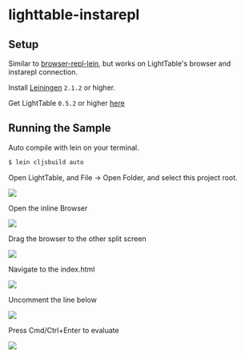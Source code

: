 # lighttable-instarepl

## Setup

Similar to [browser-repl-lein](https://github.com/danielribeiro/hello-clojurescript/tree/master/browser-repl-lein), but works on LightTable's browser and instarepl connection.


Install [Leiningen](https://github.com/technomancy/leiningen/blob/master/README.md) `2.1.2` or higher.

Get LightTable `0.5.2` or higher [here](http://www.lighttable.com/)


## Running the Sample

Auto compile with lein on your terminal.

```bash
$ lein cljsbuild auto
```

Open LightTable, and File -> Open Folder, and select this project root.

![](https://raw.github.com/danielribeiro/hello-clojurescript/master/docs/open_project.png)

Open the inline Browser

![](https://raw.github.com/danielribeiro/hello-clojurescript/master/docs/open_browser.png)

Drag the browser to the other split screen

![](https://raw.github.com/danielribeiro/hello-clojurescript/master/docs/drag_browser.png)

Navigate to the index.html

![](https://raw.github.com/danielribeiro/hello-clojurescript/master/docs/open_index_html.png)

Uncomment the line below

![](https://raw.github.com/danielribeiro/hello-clojurescript/master/docs/uncomment_and_eval.png)

Press Cmd/Ctrl+Enter to evaluate

![](https://raw.github.com/danielribeiro/hello-clojurescript/master/docs/get_results.png)

